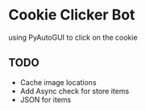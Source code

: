 # Cookie Clicker Bot

using PyAutoGUI to click on the cookie

## TODO

-   Cache image locations
-   Add Async check for store items
-   JSON for items
